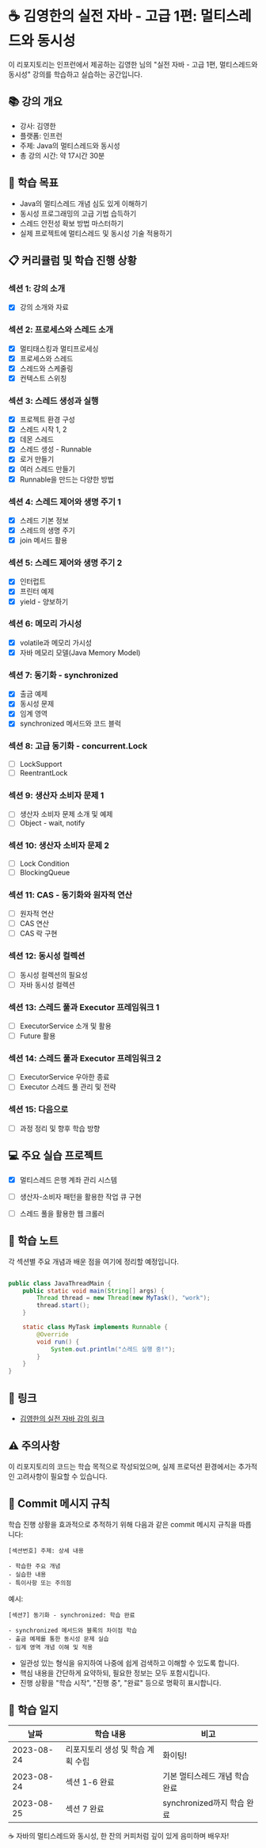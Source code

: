 # ☕️ 김영한의 실전 자바 - 고급 1편: 멀티스레드와 동시성

이 리포지토리는 인프런에서 제공하는 김영한 님의 "실전 자바 - 고급 1편, 멀티스레드와 동시성" 강의를 학습하고 실습하는 공간입니다.

## 📚 강의 개요

- 강사: 김영한
- 플랫폼: 인프런
- 주제: Java의 멀티스레드와 동시성
- 총 강의 시간: 약 17시간 30분

## 🎯 학습 목표

- Java의 멀티스레드 개념 심도 있게 이해하기
- 동시성 프로그래밍의 고급 기법 습득하기
- 스레드 안전성 확보 방법 마스터하기
- 실제 프로젝트에 멀티스레드 및 동시성 기술 적용하기

## 📋 커리큘럼 및 학습 진행 상황

### 섹션 1: 강의 소개
- [x] 강의 소개와 자료

### 섹션 2: 프로세스와 스레드 소개
- [x] 멀티태스킹과 멀티프로세싱
- [x] 프로세스와 스레드
- [x] 스레드와 스케줄링
- [x] 컨텍스트 스위칭

### 섹션 3: 스레드 생성과 실행
- [x] 프로젝트 환경 구성
- [x] 스레드 시작 1, 2
- [x] 데몬 스레드
- [x] 스레드 생성 - Runnable
- [x] 로거 만들기
- [x] 여러 스레드 만들기
- [x] Runnable을 만드는 다양한 방법

### 섹션 4: 스레드 제어와 생명 주기 1
- [x] 스레드 기본 정보
- [x] 스레드의 생명 주기
- [x] join 메서드 활용

### 섹션 5: 스레드 제어와 생명 주기 2
- [x] 인터럽트
- [x] 프린터 예제
- [x] yield - 양보하기

### 섹션 6: 메모리 가시성
- [x] volatile과 메모리 가시성
- [x] 자바 메모리 모델(Java Memory Model)

### 섹션 7: 동기화 - synchronized
- [x] 출금 예제
- [x] 동시성 문제
- [x] 임계 영역
- [x] synchronized 메서드와 코드 블럭

### 섹션 8: 고급 동기화 - concurrent.Lock
- [ ] LockSupport
- [ ] ReentrantLock

### 섹션 9: 생산자 소비자 문제 1
- [ ] 생산자 소비자 문제 소개 및 예제
- [ ] Object - wait, notify

### 섹션 10: 생산자 소비자 문제 2
- [ ] Lock Condition
- [ ] BlockingQueue

### 섹션 11: CAS - 동기화와 원자적 연산
- [ ] 원자적 연산
- [ ] CAS 연산
- [ ] CAS 락 구현

### 섹션 12: 동시성 컬렉션
- [ ] 동시성 컬렉션의 필요성
- [ ] 자바 동시성 컬렉션

### 섹션 13: 스레드 풀과 Executor 프레임워크 1
- [ ] ExecutorService 소개 및 활용
- [ ] Future 활용

### 섹션 14: 스레드 풀과 Executor 프레임워크 2
- [ ] ExecutorService 우아한 종료
- [ ] Executor 스레드 풀 관리 및 전략

### 섹션 15: 다음으로
- [ ] 과정 정리 및 향후 학습 방향

## 💻 주요 실습 프로젝트

- [x] 멀티스레드 은행 계좌 관리 시스템
- [ ] 생산자-소비자 패턴을 활용한 작업 큐 구현
- [ ] 스레드 풀을 활용한 웹 크롤러


## 📝 학습 노트

각 섹션별 주요 개념과 배운 점을 여기에 정리할 예정입니다.

```java

public class JavaThreadMain {
    public static void main(String[] args) {
        Thread thread = new Thread(new MyTask(), "work");
        thread.start();
    }

    static class MyTask implements Runnable {
        @Override
        void run() {
            System.out.println("스레드 실행 중!");
        }
    }
}
```

## 🔗 링크

- [김영한의 실전 자바 강의 링크](https://inf.run/C2Xgs)

## ⚠️ 주의사항

이 리포지토리의 코드는 학습 목적으로 작성되었으며, 실제 프로덕션 환경에서는 추가적인 고려사항이 필요할 수 있습니다.

## 📌 Commit 메시지 규칙

학습 진행 상황을 효과적으로 추적하기 위해 다음과 같은 commit 메시지 규칙을 따릅니다:

```
[섹션번호] 주제: 상세 내용

- 학습한 주요 개념
- 실습한 내용
- 특이사항 또는 주의점
```

예시:
```
[섹션7] 동기화 - synchronized: 학습 완료

- synchronized 메서드와 블록의 차이점 학습
- 출금 예제를 통한 동시성 문제 실습
- 임계 영역 개념 이해 및 적용
```

- 일관성 있는 형식을 유지하여 나중에 쉽게 검색하고 이해할 수 있도록 합니다.
- 핵심 내용을 간단하게 요약하되, 필요한 정보는 모두 포함시킵니다.
- 진행 상황을 "학습 시작", "진행 중", "완료" 등으로 명확히 표시합니다.

## 📅 학습 일지

| 날짜 | 학습 내용              | 비고               |
|------|--------------------|------------------|
| 2023-08-24 | 리포지토리 생성 및 학습 계획 수립 | 화이팅!             |
| 2023-08-24 | 섹션 1-6 완료          | 기본 멀티스레드 개념 학습 완료 |
| 2023-08-25 | 섹션 7 완료            | synchronized까지 학습 완료 |

☕️ 자바의 멀티스레드와 동시성, 한 잔의 커피처럼 깊이 있게 음미하며 배우자!